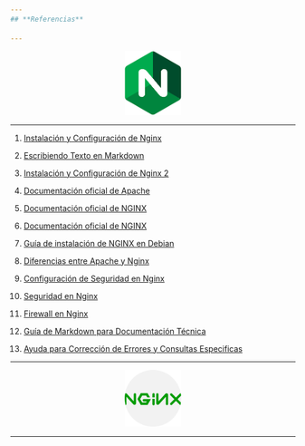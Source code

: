```yaml
---
## **Referencias**  

---
```

<p align="center">
  <img src="/Imagenes/nginx (1).png" alt="Descripción de la imagen" width="100"/>
</p> 

---
1. [Instalación y Configuración de Nginx](https://serverspace.io/es/support/help/installing-and-configuring-nginx/)

2. [Escribiendo Texto en Markdown](https://docs.github.com/es/get-started/writing-on-github/getting-started-with-writing-and-formatting-on-github/basic-writing-and-formatting-syntax)

3. [Instalación y Configuración de Nginx 2](https://serverspace.io/es/support/help/installing-and-configuring-nginx/)

4. [Documentación oficial de Apache](https://httpd.apache.org/docs/)  

5. [Documentación oficial de NGINX](https://nginx.org/en/docs/)  
  
6. [Documentación oficial de NGINX](https://nginx.org/en/docs/)  

7. [Guía de instalación de NGINX en Debian](https://wiki.debian.org/Nginx)

8. [Diferencias entre Apache y Nginx](https://marketersgroup.es/diferencias-entre-apache-y-nginx/)

9. [Configuración de Seguridad en Nginx](https://help.dreamhost.com/hc/es/articles/222784068-Los-pasos-m%C3%A1s-importantes-a-seguir-para-hacer-que-un-servidor-Nginx-sea-m%C3%A1s-seguro)

10. [Seguridad en Nginx](https://geekflare.com/es/nginx-webserver-security-hardening-guide/)

11. [Firewall en Nginx](https://www.oreilly.com/library/view/learning-continuous-integration/9781788479356/b2790f14-0644-4ab7-b312-796b31e50c4e.xhtml)

12. [Guía de Markdown para Documentación Técnica](https://experienceleague.adobe.com/es/docs/contributor/contributor-guide/writing-essentials/markdown)

13. [Ayuda para Corrección de Errores y Consultas Especificas](https://chatgpt.com/)

---
<p align="center">
  <img src="/Imagenes/ng.png" alt="Descripción de la imagen" width="100"/>
</p> 

---

